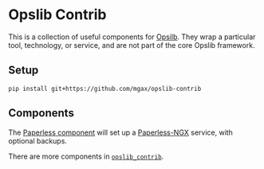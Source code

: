 # Opslib Contrib

This is a collection of useful components for
[Opsilb](https://github.com/mgax/opslib). They wrap a particular tool,
technology, or service, and are not part of the core Opslib framework.

## Setup

```shell
pip install git+https://github.com/mgax/opslib-contrib
```

## Components

The [Paperless component](opslib_contrib/paperless/) will set up a
[Paperless-NGX](https://docs.paperless-ngx.com) service, with optional backups.

There are more components in [`opslib_contrib`](opslib_contrib/).
